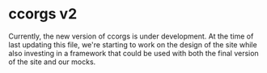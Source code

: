 ccorgs v2
===========

Currently, the new version of ccorgs is under development. At the time of last 
updating this file, we're starting to work on the design of the site while also
investing in a framework that could be used with both the final version of the
site and our mocks.
